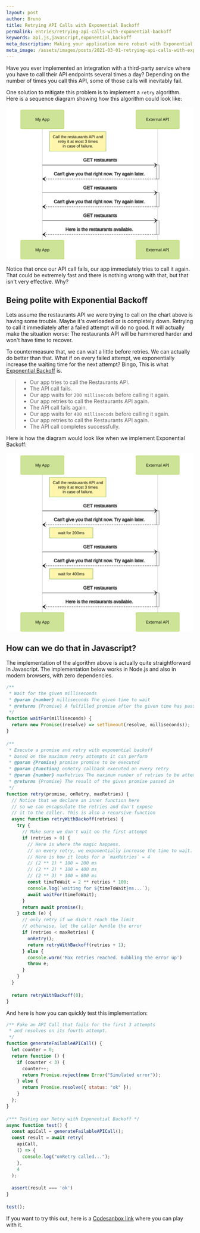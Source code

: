 ```yaml
---
layout: post
author: Bruno
title: Retrying API Calls with Exponential Backoff
permalink: entries/retrying-api-calls-with-exponential-backoff
keywords: api,js,javascript,exponential,backoff
meta_description: Making your application more robust with Exponential Backoff.
meta_image: /assets/images/posts/2021-03-01-retrying-api-calls-with-exponential-backoff.jpg
---
```


Have you ever implemented an integration with a third-party service where you have to call their API endpoints several times a day? Depending on the number of times you call this API, some of those calls will inevitably fail.

One solution to mitigate this problem is to implement a `retry` algorithm. Here is a sequence diagram showing how this algorithm could look like:

![Exponential backoff diagram](/assets/images/posts/api-without-exponential-backoff-diagram.svg)

Notice that once our API call fails, our app immediately tries to call it again. That could be extremely fast and there is nothing wrong with that, but that isn't very effective. Why?

## Being polite with Exponential Backoff

Lets assume the restaurants API we were trying to call on the chart above is having some trouble. Maybe it's overloaded or is completely down. Retrying to call it immediately after a failed attempt will do no good. It will actually make the situation worse: The restaurants API will be hammered harder and won't have time to recover.

To countermeasure that, we can wait a little before retries. We can actually do better than that. What if on every failed attempt, we exponentially increase the waiting time for the next attempt? Bingo, This is what [Exponential Backoff](https://en.wikipedia.org/wiki/Exponential_backoff) is.

> - Our app tries to call the Restaurants API.
> - The API call fails.
> - Our app waits for `200 millisecods` before calling it again.
> - Our app retries to call the Restaurants API again.
> - The API call fails again.
> - Our app waits for `400 millisecods` before calling it again.
> - Our app retries to call the Restaurants API again.
> - The API call completes successfully.

Here is how the diagram would look like when we implement Exponential Backoff:

![Exponential backoff diagram](/assets/images/posts/api-with-exponential-backoff-diagram.svg)

## How can we do that in Javascript?

The implementation of the algorithm above is actually quite straightforward in Javascript. The implementation below works in Node.js and also in modern browsers, with zero dependencies.

```js
/**
 * Wait for the given milliseconds
 * @param {number} milliseconds The given time to wait
 * @returns {Promise} A fulfilled promise after the given time has passed
 */
function waitFor(milliseconds) {
  return new Promise((resolve) => setTimeout(resolve, milliseconds));
}

/**
 * Execute a promise and retry with exponential backoff
 * based on the maximum retry attempts it can perform
 * @param {Promise} promise promise to be executed
 * @param {function} onRetry callback executed on every retry
 * @param {number} maxRetries The maximum number of retries to be attempted
 * @returns {Promise} The result of the given promise passed in
 */
function retry(promise, onRetry, maxRetries) {
  // Notice that we declare an inner function here
  // so we can encapsulate the retries and don't expose
  // it to the caller. This is also a recursive function
  async function retryWithBackoff(retries) {
    try {
      // Make sure we don't wait on the first attempt
      if (retries > 0) {
        // Here is where the magic happens.
        // on every retry, we exponentially increase the time to wait.
        // Here is how it looks for a `maxRetries` = 4
        // (2 ** 1) * 100 = 200 ms
        // (2 ** 2) * 100 = 400 ms
        // (2 ** 3) * 100 = 800 ms
        const timeToWait = 2 ** retries * 100;
        console.log(`waiting for ${timeToWait}ms...`);
        await waitFor(timeToWait);
      }
      return await promise();
    } catch (e) {
      // only retry if we didn't reach the limit
      // otherwise, let the caller handle the error
      if (retries < maxRetries) {
        onRetry();
        return retryWithBackoff(retries + 1);
      } else {
        console.warn('Max retries reached. Bubbling the error up')
        throw e;
      }
    }
  }

  return retryWithBackoff(0);
}
```

And here is how you can quickly test this implementation:

```js
/** Fake an API Call that fails for the first 3 attempts
 * and resolves on its fourth attempt.
 */
function generateFailableAPICall() {
  let counter = 0;
  return function () {
    if (counter < 3) {
      counter++;
      return Promise.reject(new Error("Simulated error"));
    } else {
      return Promise.resolve({ status: "ok" });
    }
  };
}

/*** Testing our Retry with Exponential Backoff */
async function test() {
  const apiCall = generateFailableAPICall();
  const result = await retry(
    apiCall,
    () => {
      console.log("onRetry called...");
    },
    4
  );

  assert(result === 'ok')
}

test();
```

If you want to try this out, here is a [Codesanbox link](https://codesandbox.io/s/exponential-backoff-ziy8h?file=/src/index.js) where you can play with it.
